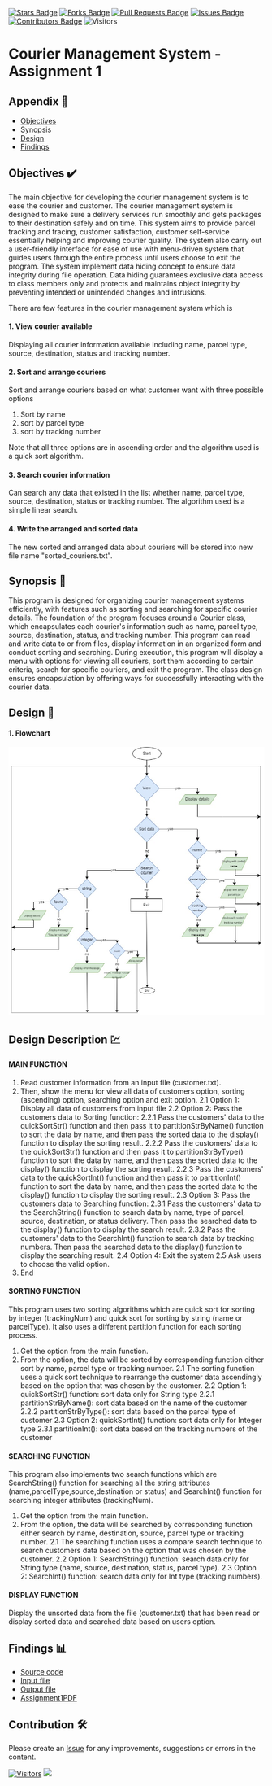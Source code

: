 [![Stars Badge](https://img.shields.io/github/stars/jjn7702/SECJ2013-DSA)](https://github.com/jjn7702/SECJ2013-DSA/Submission/Sample/stargazers)
[![Forks Badge](https://img.shields.io/github/forks/jjn7702/SECJ2013-DSA)](https://github.com/jjn7702/SECJ2013-DSA/Submission/Sample/network/members)
[![Pull Requests Badge](https://img.shields.io/github/issues-pr/jjn7702/SECJ2013-DSA)](https://github.com/jjn7702/SECJ2013-DSA/Submission/Sample/pulls)
[![Issues Badge](https://img.shields.io/github/issues/jjn7702/SECJ2013-DSA)](https://github.com/jjn7702/SECJ2013-DSA/Submission/Sample/issues)
[![Contributors Badge](https://img.shields.io/github/contributors/jjn7702/SECJ2013-DSA?color=2b9348)](https://github.com/jjn7702/SECJ2013-DSA/Submission/Sample/graphs/contributors)
![Visitors](https://api.visitorbadge.io/api/visitors?path=https%3A%2F%2Fgithub.com%2Fjjn7702%2FSECJ2013-DSA%2FSubmission%2FSample&labelColor=%23d9e3f0&countColor=%23697689&style=flat)

# Courier Management System - Assignment 1

## Appendix :red_circle:

- [Objectives](#Objectives)
- [Synopsis](#synopsis)
- [Design](#design)
- [Findings](#findings)

## Objectives <a name="objectives"></a> :heavy_check_mark:

The main objective for developing the courier management system is to ease the courier and customer. The courier management system is designed to make sure a delivery services run smoothly and gets packages to their destination safely and on time. This system aims to provide parcel tracking and tracing, customer satisfaction, customer self-service essentially helping and improving courier quality. The system also carry out a user-friendly interface for ease of use with menu-driven system that guides users through the entire process until users choose to exit the program. The system implement data hiding concept to ensure data integrity during file operation. Data hiding guarantees exclusive data access to class members only and protects and maintains object integrity by preventing intended or unintended changes and intrusions.

There are few features in the courier management system which is 

#### 1. View courier available
Displaying all courier information available including name, parcel type, source, destination, status and tracking number.

#### 2. Sort and arrange couriers 
Sort and arrange couriers based on what customer want with three possible options

1. Sort by name
2. sort by parcel type
3. sort by tracking number
   
Note that all three options are in ascending order and the algorithm used is a quick sort algorithm.

#### 3. Search courier information

Can search any data that existed in the list whether name, parcel type, source, destination, status or tracking number. The algorithm used is a simple linear search.

#### 4. Write the arranged and sorted data

The new sorted and arranged data about couriers will be stored into new file name "sorted_couriers.txt".


## Synopsis <a name="synopsis"></a> 📝

This program is designed for organizing courier management systems efficiently, with features such as sorting and searching for specific courier details. The foundation of the program focuses around a Courier class, which encapsulates each courier's information such as name, parcel type, source, destination, status, and tracking number. This program can read and write data to or from files, display information in an organized form and conduct sorting and searching.
During execution, this program will display a menu with options for viewing all couriers, sort them according to certain criteria, search for specific couriers, and exit the program. The class design ensures encapsulation by offering ways for successfully interacting with the courier data.


## Design <a name="design"></a> 🎨

#### 1. Flowchart

![1](https://github.com/jjn7702/SECJ2013-DSA/blob/b61a33a43887545caac58fe75a6d83fb567522e5/Submission/sec04/FABS/Ass1/Images/flowchart.jpg)

## Design Description 💹

#### MAIN FUNCTION

1. Read customer information from an input file (customer.txt).
2. Then, show the menu for view all data of customers option, sorting (ascending) option, searching option and exit option.
   2.1 Option 1: Display all data of customers from input file
   2.2 Option 2: Pass the customers data to Sorting function:
   	2.2.1 Pass the customers' data to the quickSortStr() function and then pass it to partitionStrByName() function to
   	sort the data by name, and then pass the sorted data to the display() function to display the sorting result.
   	2.2.2 Pass the customers' data to the quickSortStr() function and then pass it to partitionStrByType() function to
   	sort the data by name, and then pass the sorted data to the display() function to display the sorting result.
   	2.2.3 Pass the customers' data to the quickSortInt() function and then pass it to partitionInt() function to sort
   	the data by name, and then pass the sorted data to the display() function to display the sorting result.
   2.3 Option 3: Pass the customers data to Searching function:
   	2.3.1 Pass the customers' data to the SearchString() function to search data by name, type of parcel, source, 		destination, or status delivery. Then pass the searched data to the display() function to display the search result.
   	2.3.2 Pass the customers' data to the SearchInt() function to search data by tracking numbers. Then pass the
   	searched data to the display() function to display the searching result.
2.4 Option 4: Exit the system
2.5 Ask users to choose the valid option.
4. End


#### SORTING FUNCTION

This program uses two sorting algorithms which are quick sort for sorting by integer (trackingNum) and quick sort for sorting by string (name or parcelType). It also uses a different partition function for each sorting process.
	
1. Get the option from the main function.
2. From the option, the data will be sorted by corresponding function either sort by name, parcel type or tracking number.
   	2.1 The sorting function uses a quick sort technique to rearrange the customer data ascendingly based on the option 	that was chosen by the customer.
	2.2 Option 1: quickSortStr() function: sort data only for String type
			2.2.1 partitionStrByName(): sort data based on the name of the customer
			2.2.2 partitionStrByType(): sort data based on the parcel type of customer
	2.3 Option 2: quickSortInt() function: sort data only for Integer type
			2.3.1 partitionInt(): sort data based on the tracking numbers of the customer


#### SEARCHING FUNCTION

This program also implements two search functions which are SearchString() function for searching all the string attributes (name,parcelType,source,destination or status) and SearchInt() function for searching integer attributes (trackingNum).

1. Get the option from the main function.
2. From the option, the data will be searched by corresponding function either search by name, destination, source, parcel type or tracking number.
   	2.1 The searching function uses a compare search technique to search customers data based on the option that was 	chosen 	by the customer.
   	2.2 Option 1: SearchString() function: search data only for String type (name, source, destination, status, parcel 	type).
   	2.3 Option 2: SearchInt() function: search data only for Int type (tracking numbers).

#### DISPLAY FUNCTION

Display the unsorted data from the file (customer.txt) that has been read or display sorted data and searched data based on users option.

## Findings <a name="findings"></a>📊

- [Source code](https://github.com/jjn7702/SECJ2013-DSA/blob/main/Submission/sec04/FABS/Ass1/ASS1.cpp)
- [Input file](https://github.com/jjn7702/SECJ2013-DSA/blob/main/Submission/sec04/FABS/Ass1/customer.txt)
- [Output file](https://github.com/jjn7702/SECJ2013-DSA/blob/main/Submission/sec04/FABS/Ass1/sorted_couriers.txt)
- [Assignment1PDF](https://github.com/jjn7702/SECJ2013-DSA/blob/main/Submission/sec04/FABS/Ass1/ASSIGNMENT%201%20DSA%20(FABS).pdf)

## Contribution 🛠️
Please create an [Issue](https://github.com/jjn7702/SECJ2013-DSA/Submission/Sample/issues) for any improvements, suggestions or errors in the content.

[![Visitors](https://api.visitorbadge.io/api/visitors?path=https%3A%2F%2Fgithub.com%2Fjjn7702&labelColor=%23697689&countColor=%23555555&style=plastic)](https://visitorbadge.io/status?path=https%3A%2F%2Fgithub.com%2Fjjn7702)
![](https://hit.yhype.me/github/profile?user_id=81284918)

